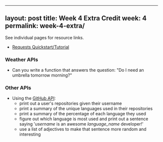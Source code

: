 
---
layout: post
title: Week 4 Extra Credit
week: 4
permalink: week-4-extra/
---

See individual pages for resource links.

* [Requests Quickstart/Tutorial](http://docs.python-requests.org/en/latest/user/quickstart/)

### Weather APIs

* Can you write a function that answers the question: "Do I need an umbrella tomorrow morning?"

### Other APIs

* Using the [GitHub API](https://developer.github.com/v3/repos/#list-user-repositories):
  * print out a user's repositories given their username
  * print a summary of the unique languages used in their repositories
  * print a summary of the percentage of each language they used
  * figure out which language is most used and print out a sentence saying '_username_ is an awesome _language_name_ developer!'
  * use a list of adjectives to make that sentence more random and interesting
  
   